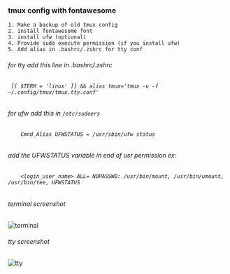 ### tmux config with fontawesome




    1. Make a backup of old tmux config
    2. install fontawesome font 
    3. install ufw (optional)
    4. Provide sudo execute permission (if you install ufw)
    5. Add alias in .bashrc/.zshrc for tty conf

###### for tty add this line in .bashrc/.zshrc

######  `  [[ $TERM = 'linux' ]] && alias tmux='tmux -u -f ~/.config/tmux/tmux.tty.conf' `  

###### for ufw add this in ` /etc/sudoers ` 
    
######  `     Cmnd_Alias UFWSTATUS = /usr/sbin/ufw status   `

###### add the UFWSTATUS variable in end of usr permission  ex:

######  `     <login_user_name> ALL= NOPASSWD: /usr/bin/mount, /usr/bin/umount, /usr/bin/tee, UFWSTATUS    ` 





###### terminal screenshot

![terminal](https://github.com/viyoriya/tmux/blob/main/screenshot/2023-terminal.png "terminal screenshot")

###### tty screenshot

![tty](https://github.com/viyoriya/tmux/blob/main/screenshot/2023-tty.png "tty screenshot")
  
